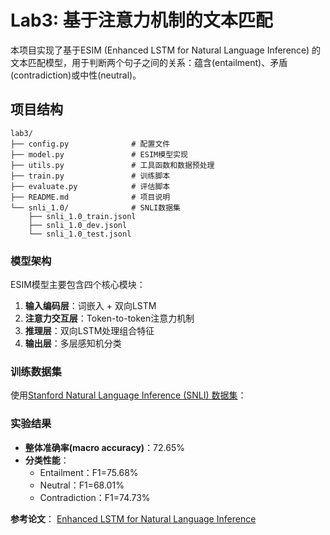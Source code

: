 # Lab3: 基于注意力机制的文本匹配

本项目实现了基于ESIM (Enhanced LSTM for Natural Language Inference) 的文本匹配模型，用于判断两个句子之间的关系：蕴含(entailment)、矛盾(contradiction)或中性(neutral)。

## 项目结构

```
lab3/
├── config.py              # 配置文件
├── model.py               # ESIM模型实现
├── utils.py               # 工具函数和数据预处理
├── train.py               # 训练脚本
├── evaluate.py            # 评估脚本
├── README.md              # 项目说明
└── snli_1.0/              # SNLI数据集
    ├── snli_1.0_train.jsonl
    ├── snli_1.0_dev.jsonl
    └── snli_1.0_test.jsonl
```

### 模型架构

ESIM模型主要包含四个核心模块：

1. **输入编码层**：词嵌入 + 双向LSTM
2. **注意力交互层**：Token-to-token注意力机制
3. **推理层**：双向LSTM处理组合特征
4. **输出层**：多层感知机分类

### 训练数据集

使用[Stanford Natural Language Inference (SNLI) 数据集](https://nlp.stanford.edu/projects/snli/)：

### 实验结果

- **整体准确率(macro accuracy)**：72.65%
- **分类性能**：
  - Entailment：F1=75.68%
  - Neutral：F1=68.01%
  - Contradiction：F1=74.73%

**参考论文**： [Enhanced LSTM for Natural Language Inference](https://arxiv.org/pdf/1609.06038v3.pdf)

